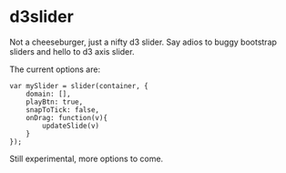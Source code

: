 d3slider
========

Not a cheeseburger, just a nifty d3 slider. Say adios to buggy bootstrap sliders and hello to d3 axis slider.

The current options are:

	var mySlider = slider(container, {
		domain: [],
		playBtn: true,
		snapToTick: false,
		onDrag: function(v){
			updateSlide(v)
		}
	});		


Still experimental, more options to come. 